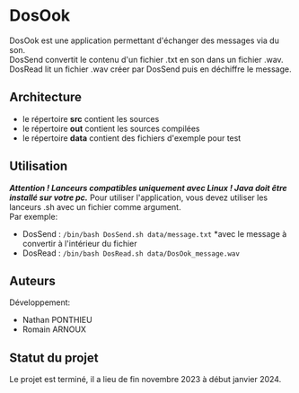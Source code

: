 # DosOok

DosOok est une application permettant d'échanger des messages via du son.  
DosSend convertit le contenu d'un fichier .txt en son dans un fichier .wav.  
DosRead lit un fichier .wav créer par DosSend puis en déchiffre le message.

## Architecture

- le répertoire **src** contient les sources
- le répertoire **out** contient les sources compilées
- le répertoire **data** contient des fichiers d'exemple pour test

## Utilisation

***Attention ! Lanceurs compatibles uniquement avec Linux ! Java doit être installé sur votre pc.***
Pour utiliser l'application, vous devez utiliser les lanceurs .sh avec un fichier comme argument.  
Par exemple:
- DosSend : `/bin/bash DosSend.sh data/message.txt` *avec le message à convertir à l'intérieur du fichier
- DosRead : `/bin/bash DosRead.sh data/DosOok_message.wav`

## Auteurs

Développement:
- Nathan PONTHIEU
- Romain ARNOUX

## Statut du projet

Le projet est terminé, il a lieu de fin novembre 2023 à début janvier 2024.
